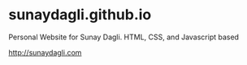 # sunaydagli.github.io
Personal Website for Sunay Dagli. HTML, CSS, and Javascript based

http://sunaydagli.com
